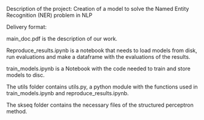 Description of the project: Creation of a model to solve the Named Entity Recognition (NER) problem in NLP

Delivery format:

main_doc.pdf is the description of our work.

Reproduce_results.ipynb is a notebook that needs to load models from disk, run evaluations and make a dataframe with the evaluations of the results.

train_models.ipynb is a Notebook with the code needed to train and store models to disc.

The utils folder contains utils.py, a python module with the functions used in train_models.ipynb and reproduce_results.ipynb.

The skseq folder contains the necessary files of the structured perceptron method.
